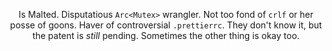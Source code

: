 <div align=center>
	<p>
		Is Malted. 
		Disputatious <code>Arc&lt;Mutex&gt;</code> wrangler. 
		Not too fond of <code>crlf</code> or her posse of goons. 
		Haver of controversial <code>.prettierrc</code>. 
		They don't know it, but the patent is <i>still</i> pending. 
		Sometimes the other thing is okay too.
	</p>
</div>
